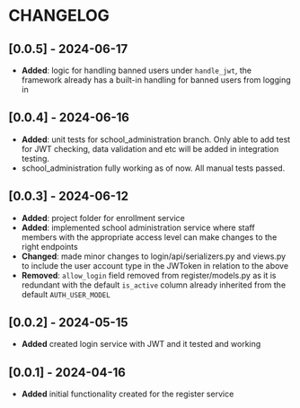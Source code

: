 # CHANGELOG


## [0.0.5] - 2024-06-17

- **Added**: logic for handling banned users under `handle_jwt`, the framework already has a built-in handling for banned users from logging in

## [0.0.4] - 2024-06-16

- **Added**: unit tests for school_administration branch. Only able to add test for JWT checking, data validation and etc will be added in integration testing.
- school_administration fully working as of now. All manual tests passed.

## [0.0.3] - 2024-06-12

- **Added**: project folder for enrollment service
- **Added**: implemented school administration service where staff members with the appropriate access level can make changes to the right endpoints
- **Changed**: made minor changes to login/api/serializers.py and views.py to include the user account type in the JWToken in relation to the above
- **Removed**: `allow_login` field removed from register/models.py as it is redundant with the default `is_active` column already inherited from the default `AUTH_USER_MODEL`

## [0.0.2] - 2024-05-15

- **Added** created login service with JWT and it tested and working

## [0.0.1] - 2024-04-16

- **Added** initial functionality created for the register service